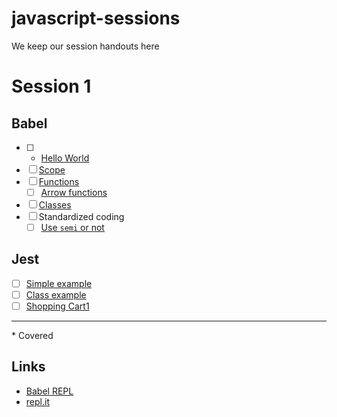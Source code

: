 # javascript-sessions
We keep our session handouts here

# Session 1
## Babel
- [ ] * [Hello World](https://repl.it/JeIp/1)
- [ ] [Scope](https://repl.it/JeK9/2)
- [ ] [Functions](https://repl.it/JeLk/0)
  - [ ] [Arrow functions](https://repl.it/JeLh/0)
- [ ] [Classes](https://repl.it/JcZi/5)
- [ ] Standardized coding
  - [ ] [Use `semi` or not](https://repl.it/Jc2l/0)

## Jest
- [ ] [Simple example](https://repl.it/JfYM/6)
- [ ] [Class example](https://repl.it/JfZ9/2)
- [ ] [Shopping Cart1](https://repl.it/Jf1c/1)

----
\* Covered

## Links
- [Babel REPL](https://babeljs.io/repl)
- [repl.it](https://repl.it)
